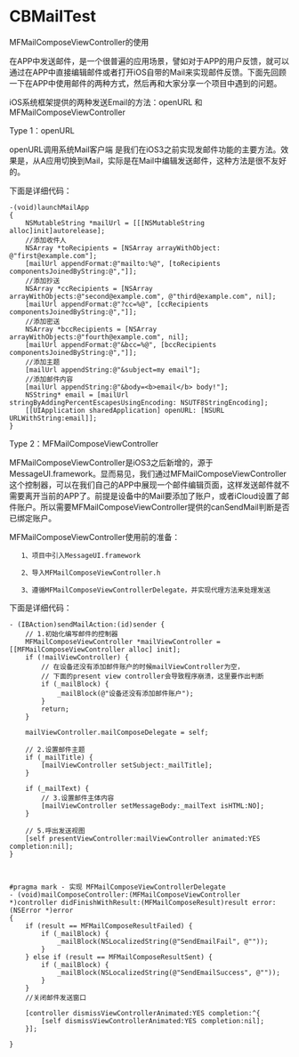 # CBMailTest
MFMailComposeViewController的使用

在APP中发送邮件，是一个很普遍的应用场景，譬如对于APP的用户反馈，就可以通过在APP中直接编辑邮件或者打开iOS自带的Mail来实现邮件反馈。下面先回顾一下在APP中使用邮件的两种方式，然后再和大家分享一个项目中遇到的问题。

iOS系统框架提供的两种发送Email的方法：openURL 和 MFMailComposeViewController

Type 1：openURL

openURL调用系统Mail客户端 是我们在iOS3之前实现发邮件功能的主要方法。效果是，从A应用切换到Mail，实际是在Mail中编辑发送邮件，这种方法是很不友好的。

下面是详细代码：

```
-(void)launchMailApp     
{       
    NSMutableString *mailUrl = [[[NSMutableString alloc]init]autorelease];     
    //添加收件人     
    NSArray *toRecipients = [NSArray arrayWithObject: @"first@example.com"];     
    [mailUrl appendFormat:@"mailto:%@", [toRecipients componentsJoinedByString:@","]];     
    //添加抄送     
    NSArray *ccRecipients = [NSArray arrayWithObjects:@"second@example.com", @"third@example.com", nil];       
    [mailUrl appendFormat:@"?cc=%@", [ccRecipients componentsJoinedByString:@","]];     
    //添加密送     
    NSArray *bccRecipients = [NSArray arrayWithObjects:@"fourth@example.com", nil];       
    [mailUrl appendFormat:@"&bcc=%@", [bccRecipients componentsJoinedByString:@","]];     
    //添加主题     
    [mailUrl appendString:@"&subject=my email"];     
    //添加邮件内容     
    [mailUrl appendString:@"&body=<b>email</b> body!"];     
    NSString* email = [mailUrl stringByAddingPercentEscapesUsingEncoding: NSUTF8StringEncoding];       
    [[UIApplication sharedApplication] openURL: [NSURL URLWithString:email]];       
}   
```

Type 2：MFMailComposeViewController

MFMailComposeViewController是iOS3之后新增的，源于MessageUI.framework。显而易见，我们通过MFMailComposeViewController这个控制器，可以在我们自己的APP中展现一个邮件编辑页面，这样发送邮件就不需要离开当前的APP了。前提是设备中的Mail要添加了账户，或者iCloud设置了邮件账户。所以需要MFMailComposeViewController提供的canSendMail判断是否已绑定账户。

MFMailComposeViewController使用前的准备：

       1、项目中引入MessageUI.framework

       2、导入MFMailComposeViewController.h
       
       3、遵循MFMailComposeViewControllerDelegate，并实现代理方法来处理发送

下面是详细代码：
```
- (IBAction)sendMailAction:(id)sender {
    // 1.初始化编写邮件的控制器
    MFMailComposeViewController *mailViewController = [[MFMailComposeViewController alloc] init];
    if (!mailViewController) {
        // 在设备还没有添加邮件账户的时候mailViewController为空，
        // 下面的present view controller会导致程序崩溃，这里要作出判断
        if (_mailBlock) {
            _mailBlock(@"设备还没有添加邮件账户");
        }
        return;
    }
    
    mailViewController.mailComposeDelegate = self;
    
    // 2.设置邮件主题
    if (_mailTitle) {
        [mailViewController setSubject:_mailTitle];
    }
    
    if (_mailText) {
        // 3.设置邮件主体内容
        [mailViewController setMessageBody:_mailText isHTML:NO];
    }
    
    // 5.呼出发送视图
    [self presentViewController:mailViewController animated:YES completion:nil];
}



#pragma mark - 实现 MFMailComposeViewControllerDelegate
- (void)mailComposeController:(MFMailComposeViewController *)controller didFinishWithResult:(MFMailComposeResult)result error:(NSError *)error
{
    if (result == MFMailComposeResultFailed) {
        if (_mailBlock) {
            _mailBlock(NSLocalizedString(@"SendEmailFail", @""));
        }
    } else if (result == MFMailComposeResultSent) {
        if (_mailBlock) {
            _mailBlock(NSLocalizedString(@"SendEmailSuccess", @""));
        }
    }
    //关闭邮件发送窗口
    
    [controller dismissViewControllerAnimated:YES completion:^{
        [self dismissViewControllerAnimated:YES completion:nil];
    }];
    
}


```

